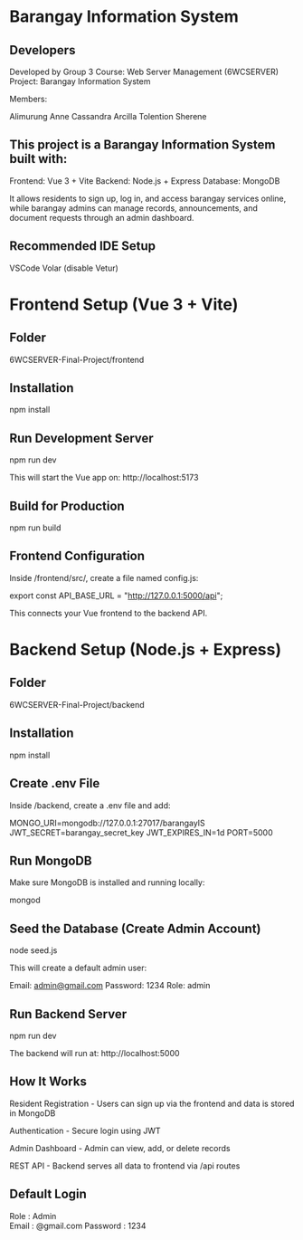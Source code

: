 # Barangay Information System

## Developers

Developed by Group 3
Course: Web Server Management (6WCSERVER)
Project: Barangay Information System

Members:

Alimurung Anne
Cassandra Arcilla
Tolention Sherene

## This project is a Barangay Information System built with:

Frontend: Vue 3 + Vite
Backend: Node.js + Express
Database: MongoDB

It allows residents to sign up, log in, and access barangay services online, while barangay admins can manage records, announcements, and document requests through an admin dashboard.

## Recommended IDE Setup

VSCode
Volar (disable Vetur)

# Frontend Setup (Vue 3 + Vite)

## Folder
6WCSERVER-Final-Project/frontend

## Installation
npm install

## Run Development Server
npm run dev

This will start the Vue app on:
http://localhost:5173

## Build for Production
npm run build

## Frontend Configuration

Inside /frontend/src/, create a file named config.js:

export const API_BASE_URL = "http://127.0.0.1:5000/api";

This connects your Vue frontend to the backend API.

# Backend Setup (Node.js + Express)

## Folder
6WCSERVER-Final-Project/backend

## Installation
npm install

## Create .env File

Inside /backend, create a .env file and add:

MONGO_URI=mongodb://127.0.0.1:27017/barangayIS
JWT_SECRET=barangay_secret_key
JWT_EXPIRES_IN=1d
PORT=5000

## Run MongoDB

Make sure MongoDB is installed and running locally:

mongod

## Seed the Database (Create Admin Account)
node seed.js

This will create a default admin user:

Email: admin@gmail.com
Password: 1234
Role: admin

## Run Backend Server
npm run dev


The backend will run at:
http://localhost:5000

## How It Works

Resident Registration - Users can sign up via the frontend and data is stored in MongoDB

Authentication - Secure login using JWT

Admin Dashboard - Admin can view, add, or delete records

REST API - Backend serves all data to frontend via /api routes

## Default Login
Role : Admin	
Email : @gmail.com
Password : 1234

